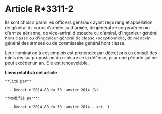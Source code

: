 # Article R*3311-2

Ils sont choisis parmi les officiers généraux ayant reçu rang et appellation
de général de corps d'armée ou d'armée, de général de corps aérien ou d'armée aérienne, de vice-amiral d'escadre ou d'amiral,
d'ingénieur général hors classe ou d'ingénieur général de classe exceptionnelle, de médecin général des armées ou de
commissaire général hors classe. 

Leur nomination à ces emplois est prononcée par décret pris en conseil des ministres sur proposition du ministre de la
défense, pour une période qui ne peut excéder un an. Elle est renouvelable.

**Liens relatifs à cet article**

	**Cité par**:

	  - Décret n°2014-88 du 30 janvier 2014 (V)

	**Modifié par**:

	  - Décret n°2014-88 du 30 janvier 2014 - art. 1
